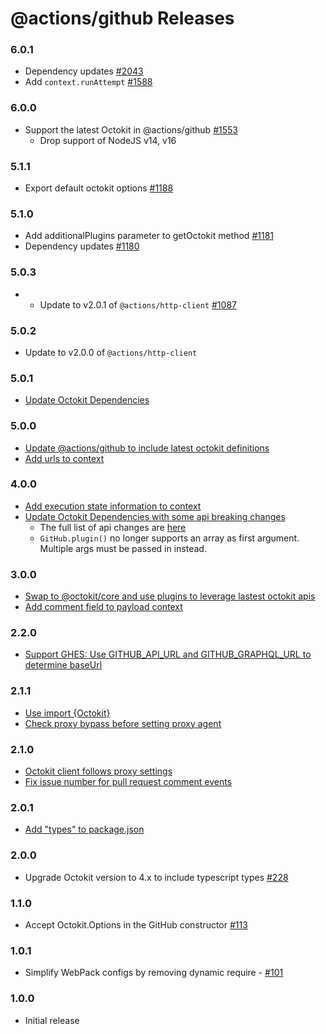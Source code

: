# @actions/github Releases

### 6.0.1

- Dependency updates [#2043](https://github.com/actions/toolkit/pull/2043)
- Add `context.runAttempt` [#1588](https://github.com/actions/toolkit/pull/1588)

### 6.0.0 
- Support the latest Octokit in @actions/github [#1553](https://github.com/actions/toolkit/pull/1553)
  - Drop support of NodeJS v14, v16

### 5.1.1
- Export default octokit options [#1188](https://github.com/actions/toolkit/pull/1188)

### 5.1.0
- Add additionalPlugins parameter to getOctokit method [#1181](https://github.com/actions/toolkit/pull/1181)
- Dependency updates [#1180](https://github.com/actions/toolkit/pull/1180)


### 5.0.3
- - Update to v2.0.1 of `@actions/http-client` [#1087](https://github.com/actions/toolkit/pull/1087)

### 5.0.2
- Update to v2.0.0 of `@actions/http-client`

### 5.0.1
- [Update Octokit Dependencies](https://github.com/actions/toolkit/pull/1037)
### 5.0.0
- [Update @actions/github to include latest octokit definitions](https://github.com/actions/toolkit/pull/783)
- [Add urls to context](https://github.com/actions/toolkit/pull/794)

### 4.0.0
- [Add execution state information to context](https://github.com/actions/toolkit/pull/499)
- [Update Octokit Dependencies with some api breaking changes](https://github.com/actions/toolkit/pull/498) 
  - The full list of api changes are [here](https://github.com/octokit/plugin-rest-endpoint-methods.js/releases/tag/v4.0.0)
  - `GitHub.plugin()` no longer supports an array as first argument. Multiple args must be passed in instead.

### 3.0.0
- [Swap to @octokit/core and use plugins to leverage lastest octokit apis](https://github.com/actions/toolkit/pull/453)
- [Add comment field to payload context](https://github.com/actions/toolkit/pull/375) 

### 2.2.0

- [Support GHES: Use GITHUB_API_URL and GITHUB_GRAPHQL_URL to determine baseUrl](https://github.com/actions/toolkit/pull/449)

### 2.1.1

- [Use import {Octokit}](https://github.com/actions/toolkit/pull/332)
- [Check proxy bypass before setting proxy agent](https://github.com/actions/toolkit/pull/320)

### 2.1.0

- [Octokit client follows proxy settings](https://github.com/actions/toolkit/pull/314)
- [Fix issue number for pull request comment events](https://github.com/actions/toolkit/pull/311)

### 2.0.1

- [Add \"types\" to package.json](https://github.com/actions/toolkit/pull/221)

### 2.0.0

- Upgrade Octokit version to 4.x to include typescript types [#228](https://github.com/actions/toolkit/pull/228)

### 1.1.0

- Accept Octokit.Options in the GitHub constructor [#113](https://github.com/actions/toolkit/pull/113)

### 1.0.1

- Simplify WebPack configs by removing dynamic require - [#101](https://github.com/actions/toolkit/pull/101)

### 1.0.0

- Initial release
